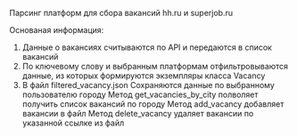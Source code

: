 Парсинг платформ для сбора вакансий hh.ru и superjob.ru

Основаная информация:
1. Данные о вакансиях считываются по API и передаются в список вакансий
2. По ключевому слову и выбранным платформам отфильтровываются данные, из которых формируются экземпляры класса Vacancy 
3. В файл filtered_vacancy.json Сохраняются данные по выбранному пользователю городу
      Метод get_vacancies_by_city полволяет получить список вакансий по городу
      Метод add_vacancy добавляет вакансии в файл
      Метод delete_vacancy удаляет вакансии по указанной ссылке из файл
